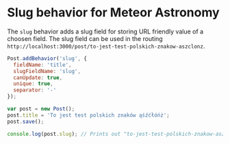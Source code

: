 # Slug behavior for Meteor Astronomy

The `slug` behavior adds a slug field for storing URL friendly value of a choosen field. The slug field can be used in the routing `http://localhost:3000/post/to-jest-test-polskich-znakow-aszclonz`.

```js
Post.addBehavior('slug', {
  fieldName: 'title',
  slugFieldName: 'slug',
  canUpdate: true,
  unique: true,
  separator: '-'
});

var post = new Post();
post.title = 'To jest test polskich znaków ąśźćłóńż';
post.save();

console.log(post.slug); // Prints out "to-jest-test-polskich-znakow-aszclonz"
```
